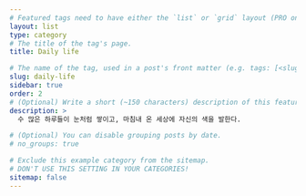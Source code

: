 ```yaml
---
# Featured tags need to have either the `list` or `grid` layout (PRO only).
layout: list
type: category
# The title of the tag's page.
title: Daily life

# The name of the tag, used in a post's front matter (e.g. tags: [<slug>]).
slug: daily-life
sidebar: true
order: 2
# (Optional) Write a short (~150 characters) description of this featured tag.
description: >
  수 많은 하루들이 눈처럼 쌓이고, 마침내 온 세상에 자신의 색을 발한다.

# (Optional) You can disable grouping posts by date.
# no_groups: true

# Exclude this example category from the sitemap.
# DON'T USE THIS SETTING IN YOUR CATEGORIES!
sitemap: false
---
```

